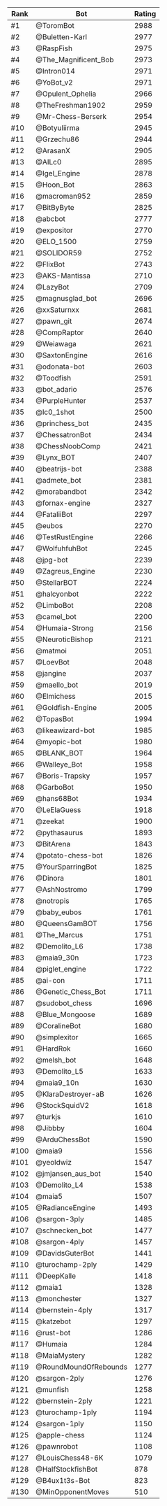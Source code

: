 Rank|Bot|Rating
---|---|---
#1|@ToromBot|2988
#2|@Buletten-Karl|2977
#3|@RaspFish|2975
#4|@The_Magnificent_Bob|2973
#5|@Intron014|2971
#6|@YoBot_v2|2971
#7|@Opulent_Ophelia|2966
#8|@TheFreshman1902|2959
#9|@Mr-Chess-Berserk|2954
#10|@Botyuliirma|2945
#11|@Grzechu86|2944
#12|@ArasanX|2905
#13|@AILc0|2895
#14|@Igel_Engine|2878
#15|@Hoon_Bot|2863
#16|@macroman952|2859
#17|@BitByByte|2825
#18|@abcbot|2777
#19|@expositor|2770
#20|@ELO_1500|2759
#21|@SOLIDOR59|2752
#22|@FlixBot|2743
#23|@AKS-Mantissa|2710
#24|@LazyBot|2709
#25|@magnusglad_bot|2696
#26|@xxSaturnxx|2681
#27|@pawn_git|2674
#28|@CompRaptor|2640
#29|@Weiawaga|2621
#30|@SaxtonEngine|2616
#31|@odonata-bot|2603
#32|@Toodfish|2591
#33|@bot_adario|2576
#34|@PurpleHunter|2537
#35|@lc0_1shot|2500
#36|@princhess_bot|2435
#37|@ChessatronBot|2434
#38|@ChessNoobComp|2421
#39|@Lynx_BOT|2407
#40|@beatrijs-bot|2388
#41|@admete_bot|2381
#42|@morabandbot|2342
#43|@fornax-engine|2327
#44|@FataliiBot|2297
#45|@eubos|2270
#46|@TestRustEngine|2266
#47|@WolfuhfuhBot|2245
#48|@jpg-bot|2239
#49|@Zagreus_Engine|2230
#50|@StellarBOT|2224
#51|@halcyonbot|2222
#52|@LimboBot|2208
#53|@camel_bot|2200
#54|@Humaia-Strong|2156
#55|@NeuroticBishop|2121
#56|@matmoi|2051
#57|@LoevBot|2048
#58|@jangine|2037
#59|@maello_bot|2019
#60|@Elmichess|2015
#61|@Goldfish-Engine|2005
#62|@TopasBot|1994
#63|@likeawizard-bot|1985
#64|@myopic-bot|1980
#65|@BLANK_BOT|1964
#66|@Walleye_Bot|1958
#67|@Boris-Trapsky|1957
#68|@GarboBot|1950
#69|@hans68Bot|1934
#70|@LeElaGuess|1918
#71|@zeekat|1900
#72|@pythasaurus|1893
#73|@BitArena|1843
#74|@potato-chess-bot|1826
#75|@YourSparringBot|1825
#76|@Dinora|1801
#77|@AshNostromo|1799
#78|@notropis|1765
#79|@baby_eubos|1761
#80|@QueensGamBOT|1756
#81|@The_Marcus|1751
#82|@Demolito_L6|1738
#83|@maia9_30n|1723
#84|@piglet_engine|1722
#85|@ai-con|1711
#86|@Genetic_Chess_Bot|1711
#87|@sudobot_chess|1696
#88|@Blue_Mongoose|1689
#89|@CoralineBot|1680
#90|@simplexitor|1665
#91|@HardRok|1660
#92|@melsh_bot|1648
#93|@Demolito_L5|1633
#94|@maia9_10n|1630
#95|@KlaraDestroyer-aB|1626
#96|@StockSquidV2|1618
#97|@turkjs|1610
#98|@Jibbby|1604
#99|@ArduChessBot|1590
#100|@maia9|1556
#101|@yeoldwiz|1547
#102|@jmjansen_aus_bot|1540
#103|@Demolito_L4|1538
#104|@maia5|1507
#105|@RadianceEngine|1493
#106|@sargon-3ply|1485
#107|@schnecken_bot|1477
#108|@sargon-4ply|1457
#109|@DavidsGuterBot|1441
#110|@turochamp-2ply|1429
#111|@DeepKalle|1418
#112|@maia1|1328
#113|@monchester|1327
#114|@bernstein-4ply|1317
#115|@katzebot|1297
#116|@rust-bot|1286
#117|@Humaia|1284
#118|@MaiaMystery|1282
#119|@RoundMoundOfRebounds|1277
#120|@sargon-2ply|1276
#121|@munfish|1258
#122|@bernstein-2ply|1221
#123|@turochamp-1ply|1194
#124|@sargon-1ply|1150
#125|@apple-chess|1124
#126|@pawnrobot|1108
#127|@LouisChess48-6K|1079
#128|@HalfStockfishBot|878
#129|@B4ux1t3s-Bot|823
#130|@MinOpponentMoves|510
